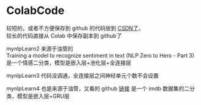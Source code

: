 # ColabCode
较短的，或者不方便保存到 github 的代码放到 [CSDN了](https://blog.csdn.net/sdaujz/category_10131382.html)，    
较长的代码直接从 Colab 中保存副本到 github了

mynlpLearn2 来源于油管的   
Training a model to recognize sentiment in text (NLP Zero to Hero - Part 3) 
是一个情感二分类，模型是嵌入层+池化层+全连接层

mynlpLearn3 代码没调通，全连接层之间神经单元个数不会设置

mynlpLearn4 也是来源于油管，又看的 github
[链接](https://github.com/Hvass-Labs/TensorFlow-Tutorials/blob/master/20_Natural_Language_Processing.ipynb)
是一个 imdb 数据集的二分类，模型是嵌入层+GRU层
